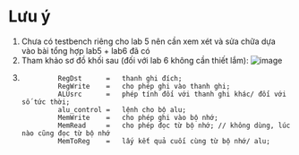 # Lưu ý
1. Chưa có testbench riêng cho lab 5 nên cần xem xét và sửa chữa dựa vào bài tổng hợp lab5 + lab6 đã có
2. Tham khảo sơ đồ khối sau (đối với lab 6 không cần thiết lắm):
![image](https://github.com/Fap15203/lab-hdl/assets/42090475/3ed2573f-de28-48a1-9884-c163e17b4bc8)
3.
                RegDst      =   thanh ghi đích;
                RegWrite    =   cho phép ghi vào thanh ghi;
                ALUsrc      =   phép tính đối với thanh ghi khác/ đối với số tức thời;
                alu_control =   lệnh cho bộ alu;
                MemWrite    =   cho phép ghi vào bộ nhớ;
                MemRead     =   cho phép đọc từ bộ nhớ; // không dùng, lúc nào cũng đọc từ bộ nhớ
                MemToReg    =   lấy kết quả cuối cùng từ bộ nhớ/ alu;
